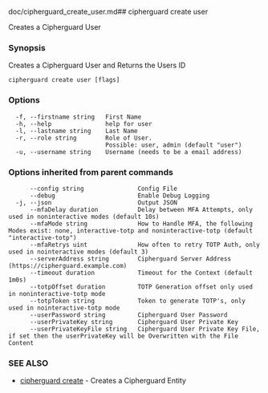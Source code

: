 doc/cipherguard_create_user.md## cipherguard create user

Creates a Cipherguard User

### Synopsis

Creates a Cipherguard User and Returns the Users ID

```
cipherguard create user [flags]
```

### Options

```
  -f, --firstname string   First Name
  -h, --help               help for user
  -l, --lastname string    Last Name
  -r, --role string        Role of User.
                           Possible: user, admin (default "user")
  -u, --username string    Username (needs to be a email address)
```

### Options inherited from parent commands

```
      --config string               Config File
      --debug                       Enable Debug Logging
  -j, --json                        Output JSON
      --mfaDelay duration           Delay between MFA Attempts, only used in noninteractive modes (default 10s)
      --mfaMode string              How to Handle MFA, the following Modes exist: none, interactive-totp and noninteractive-totp (default "interactive-totp")
      --mfaRetrys uint              How often to retry TOTP Auth, only used in nointeractive modes (default 3)
      --serverAddress string        Cipherguard Server Address (https://cipherguard.example.com)
      --timeout duration            Timeout for the Context (default 1m0s)
      --totpOffset duration         TOTP Generation offset only used in noninteractive-totp mode
      --totpToken string            Token to generate TOTP's, only used in nointeractive-totp mode
      --userPassword string         Cipherguard User Password
      --userPrivateKey string       Cipherguard User Private Key
      --userPrivateKeyFile string   Cipherguard User Private Key File, if set then the userPrivateKey will be Overwritten with the File Content
```

### SEE ALSO

* [cipherguard create](cipherguard_create)	 - Creates a Cipherguard Entity

